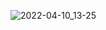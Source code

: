 ![2022-04-10_13-25](https://user-images.githubusercontent.com/76423272/162609840-13ebb994-28e8-4fa9-88df-b0157c4fa84d.png)
